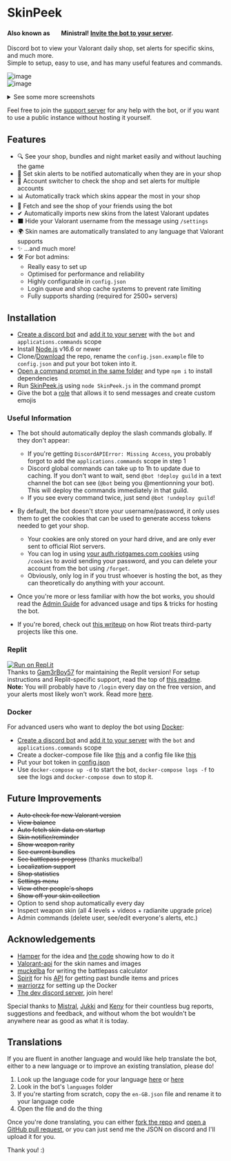 # SkinPeek

#### Also known as &nbsp;<img height="16" src="https://user-images.githubusercontent.com/20621396/229198663-8ad95415-40c4-4385-bcc7-f310c0333862.png"> **Ministral**! [Invite the bot to your server](https://discord.com/api/oauth2/authorize?client_id=925550988146917456&permissions=536602999920&scope=bot%20applications.commands).

Discord bot to view your Valorant daily shop, set alerts for specific skins, and much more.  
Simple to setup, easy to use, and has many useful features and commands.  

![image](https://user-images.githubusercontent.com/20621396/229211202-eefcacfc-4a9f-48c0-bd60-f7a94dd19925.png)  
![image](https://user-images.githubusercontent.com/20621396/229211674-0ab4ae95-0889-4f43-a446-69887ca664e3.png)

<details>
<summary>See some more screenshots</summary>

<img src="https://user-images.githubusercontent.com/20621396/184029778-cc9e0306-8e23-4948-9d1d-5fe0db5d7e76.png" alt="nightmarket" width="501" ><br>
<img src="https://user-images.githubusercontent.com/20621396/184029833-5abc2141-0876-41f5-9f0d-5d137f548472.png" alt="stats" width="556" ><br>
<img src="https://user-images.githubusercontent.com/20621396/184029864-97c8d7c9-ba21-49f6-9777-1054f6dc9bee.png" alt="reaverstats" width="389" ><br>
<img src="https://user-images.githubusercontent.com/20621396/184029894-6222e1ed-1536-42f0-bcf4-156a6ea3db06.png" alt="balance" width="284" ><br>
<img src="https://user-images.githubusercontent.com/20621396/184029907-6df0e9af-a9aa-494c-9577-a4d57cfe5622.png" alt="battlepass" width="504" ><br>
<img src="https://user-images.githubusercontent.com/20621396/186977298-d668c22c-ccfa-441a-82d9-f7430fe14e25.png" alt="collection" width="506" ><br>


</details>

Feel free to join the [support server](https://discord.gg/yx5sPJxWth) for any help with the bot, or if you want to use a public instance without hosting it yourself.

## Features

- 🔍 See your shop, bundles and night market easily and without lauching the game
- 🔔 Set skin alerts to be notified automatically when they are in your shop
- 🔀 Account switcher to check the shop and set alerts for multiple accounts
- 📊 Automatically track which skins appear the most in your shop
- 👀 Fetch and see the shop of your friends using the bot
- ✔ Automatically imports new skins from the latest Valorant updates
- ⬛ Hide your Valorant username from the message using `/settings`
- 🌍 Skin names are automatically translated to any language that Valorant supports
- ✨ ...and much more!
- 🛠 For bot admins:
  - Really easy to set up
  - Optimised for performance and reliability
  - Highly configurable in `config.json`
  - Login queue and shop cache systems to prevent rate limiting
  - Fully supports sharding (required for 2500+ servers)
  

## Installation

- [Create a discord bot](https://discordjs.guide/preparations/setting-up-a-bot-application.html#creating-your-bot) and [add it to your server](https://discordjs.guide/preparations/adding-your-bot-to-servers.html#creating-and-using-your-invite-link) with the `bot` and `applications.commands` scope
- Install [Node.js](https://nodejs.org/en/) v16.6 or newer
- Clone/[Download](https://github.com/giorgi-o/SkinPeek/archive/refs/heads/master.zip) the repo, rename the `config.json.example` file to `config.json` and put your bot token into it.
- [Open a command prompt in the same folder](https://www.thewindowsclub.com/how-to-open-command-prompt-from-right-click-menu#:~:text=To%20open%20a%20command%20prompt%20window%20in%20any%20folder%2C%20simply,the%20same%20inside%20any%20folder.) and type `npm i` to install dependencies
- Run [SkinPeek.js](https://github.com/giorgi-o/SkinPeek/blob/master/SkinPeek.js) using `node SkinPeek.js` in the command prompt
- Give the bot a [role](https://support.discord.com/hc/en-us/articles/206029707-Setting-Up-Permissions-FAQ) that allows it to send messages and create custom emojis

### Useful Information

- The bot should automatically deploy the slash commands globally. If they don't appear:
  - If you're getting `DiscordAPIError: Missing Access`, you probably forgot to add the `applications.commands` scope in step 1
  - Discord global commands can take up to 1h to update due to caching. If you don't want to wait, send `@bot !deploy guild` in a text channel the bot can see (`@bot` being you @mentionning your bot). This will deploy the commands immediately in that guild.
  - If you see every command twice, just send `@bot !undeploy guild`!

- By default, the bot doesn't store your username/password, it only uses them to get the cookies that can be used to generate access tokens needed to get your shop.  
  - Your cookies are only stored on your hard drive, and are only ever sent to official Riot servers.
  - You can log in using [your auth.riotgames.com cookies](https://github.com/giorgi-o/SkinPeek/wiki/How-to-get-your-Riot-cookies) using `/cookies` to avoid sending your password, and you can delete your account from the bot using `/forget`.  
  - Obviously, only log in if you trust whoever is hosting the bot, as they can theoretically do anything with your account.

- Once you're more or less familiar with how the bot works, you should read the [Admin Guide](https://github.com/giorgi-o/SkinPeek/wiki/SkinPeek-Admin-Guide) for advanced usage and tips & tricks for hosting the bot.

- If you're bored, check out [this writeup](https://gist.github.com/giorgi-o/e0fc2f6160a5fd43f05be8567ad6fdd7) on how Riot treats third-party projects like this one.

### Replit

[![Run on Repl.it](https://replit.com/badge/github/Gam3rBoy57/SkinPeekReplit)](https://replit.com/github/Gam3rBoy57/SkinPeekReplit)  
Thanks to [Gam3rBoy57](https://github.com/Gam3rBoy57) for maintaining the Replit version! For setup instructions and Replit-specific support, read the top of [this readme](https://github.com/Gam3rBoy57/SkinPeekReplit#readme).  
**Note:** You will probably have to `/login` every day on the free version, and your alerts most likely won't work. Read more [here](https://github.com/giorgi-o/SkinPeek/pull/46#issuecomment-1213579690).


### Docker

For advanced users who want to deploy the bot using [Docker](https://www.docker.com/):

- [Create a discord bot](https://discordjs.guide/preparations/setting-up-a-bot-application.html#creating-your-bot) and [add it to your server](https://discordjs.guide/preparations/adding-your-bot-to-servers.html#creating-and-using-your-invite-link) with the `bot` and `applications.commands` scope
- Create a docker-compose file like [this](https://github.com/giorgi-o/SkinPeek/blob/master/docker-compose.yml) and a config file like [this](https://github.com/giorgi-o/SkinPeek/blob/master/config.json.example)
- Put your bot token in [config.json](https://github.com/giorgi-o/SkinPeek/blob/master/config.json.example)
- Use `docker-compose up -d` to start the bot, `docker-compose logs -f` to see the logs and `docker-compose down` to stop it.
 

## Future Improvements

* ~~Auto check for new Valorant version~~
* ~~View balance~~
* ~~Auto fetch skin data on startup~~
* ~~Skin notifier/reminder~~
* ~~Show weapon rarity~~
* ~~See current bundles~~
* ~~See battlepass progress~~ (thanks muckelba!)
* ~~Localization support~~
* ~~Shop statistics~~
* ~~Settings menu~~
* ~~View other people's shops~~
* ~~Show off your skin collection~~
* Option to send shop automatically every day
* Inspect weapon skin (all 4 levels + videos + radianite upgrade price)
* Admin commands (delete user, see/edit everyone's alerts, etc.)

## Acknowledgements

- [Hamper](https://github.com/OwOHamper/) for the idea and [the code](https://github.com/OwOHamper/Valorant-item-shop-discord-bot/blob/main/item_shop_viewer.py) showing how to do it
- [Valorant-api](https://dash.valorant-api.com/) for the skin names and images
- [muckelba](https://github.com/muckelba) for writing the battlepass calculator
- [Spirit](https://github.com/SpiritLetsPlays) for his [API](https://docs.valtracker.gg/bundles) for getting past bundle items and prices
- [warriorzz](https://github.com/warriorzz) for setting up the Docker
- [The dev discord server](https://discord.gg/a9yzrw3KAm), join here!

Special thanks to [Mistral](https://github.com/blongnh), [Jukki](https://github.com/Kyedae) and [Keny](https://github.com/pandakeny) for their countless bug reports, suggestions and feedback, and without whom the bot wouldn't be anywhere near as good as what it is today.

## Translations

If you are fluent in another language and would like help translate the bot, either to a new language or to improve an existing translation, please do!

1. Look up the language code for your language [here](https://discord.com/developers/docs/reference#locales) or [here](http://www.lingoes.net/en/translator/langcode.htm)
2. Look in the bot's `languages` folder
3. If you're starting from scratch, copy the `en-GB.json` file and rename it to your language code
4. Open the file and do the thing

Once you're done translating, you can either [fork the repo](https://docs.github.com/en/get-started/quickstart/fork-a-repo) and [open a GitHub pull request](https://docs.github.com/en/pull-requests/collaborating-with-pull-requests/proposing-changes-to-your-work-with-pull-requests/creating-a-pull-request), or you can just send me the JSON on discord and I'll upload it for you.

Thank you! :)
